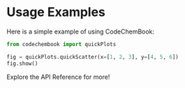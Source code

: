 # Usage Examples

Here is a simple example of using CodeChemBook:

```python
from codechembook import quickPlots

fig = quickPlots.quickScatter(x=[1, 2, 3], y=[4, 5, 6])
fig.show()
```

Explore the API Reference for more!
